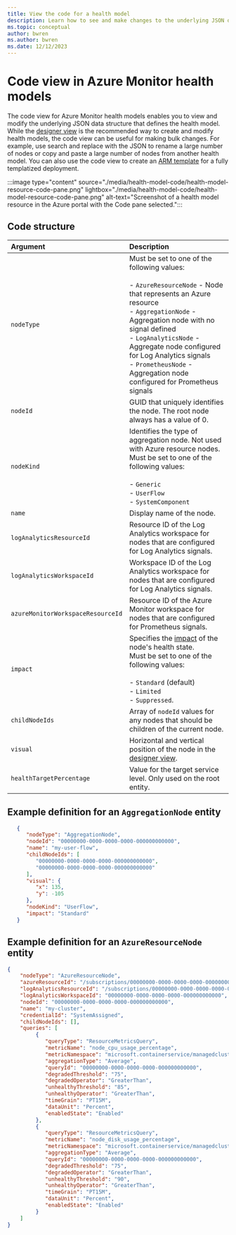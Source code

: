 ```yaml
---
title: View the code for a health model
description: Learn how to see and make changes to the underlying JSON data structure for a health model resource by using code view.
ms.topic: conceptual
author: bwren
ms.author: bwren
ms.date: 12/12/2023
---
```


# Code view in Azure Monitor health models

The code view for Azure Monitor health models enables you to view and modify the underlying JSON data structure that defines the health model. While the [designer view](./create-model.md#designer-view) is the recommended way to create and modify health models, the code view can be useful for making bulk changes. For example, use search and replace with the JSON to rename a large number of nodes or copy and paste a large number of nodes from another health model. You can also use the code view to create an [ARM template](./resource-manager-health-model.md) for a fully templatized deployment.

:::image type="content" source="./media/health-model-code/health-model-resource-code-pane.png" lightbox="./media/health-model-code/health-model-resource-code-pane.png" alt-text="Screenshot of a health model resource in the Azure portal with the Code pane selected.":::

## Code structure


| Argument | Description |
|:---|:---|
| `nodeType` | Must be set to one of the following values:<br><br>- `AzureResourceNode` - Node that represents an Azure resource<br>- `AggregationNode` - Aggregation node with no signal defined<br>- `LogAnalyticsNode` - Aggregate node configured for Log Analytics signals<br>- `PrometheusNode` - Aggregation node configured for Prometheus signals |
| `nodeId` | GUID that uniquely identifies the node. The root node always has a value of 0. |
| `nodeKind` | Identifies the type of aggregation node. Not used with Azure resource nodes.<br>Must be set to one of the following values:<br><br>- `Generic`<br>- `UserFlow`<br>- `SystemComponent` |
| `name` | Display name of the node. |
| `logAnalyticsResourceId` | Resource ID of the Log Analytics workspace for nodes that are configured for Log Analytics signals. |
| `logAnalyticsWorkspaceId` | Workspace ID of the Log Analytics workspace for nodes that are configured for Log Analytics signals. |
| `azureMonitorWorkspaceResourceId` | Resource ID of the Azure Monitor workspace for nodes that are configured for Prometheus signals. |
| `impact` | Specifies the [impact](./health-state.md#impact) of the node's health state.<br>Must be set to one of the following values:<br><br>- `Standard` (default)<br>- `Limited`<br>- `Suppressed`. |
| `childNodeIds` | Array of `nodeId` values for any nodes that should be children of the current node. |
| `visual` | Horizontal and vertical position of the node in the [designer view](./create-model.md#designer-view). |
| `healthTargetPercentage` | Value for the target service level. Only used on the root entity.  |

## Example definition for an `AggregationNode` entity

```json
   {
      "nodeType": "AggregationNode",
      "nodeId": "00000000-0000-0000-0000-000000000000",
      "name": "my-user-flow",
      "childNodeIds": [
         "00000000-0000-0000-0000-000000000000",
         "00000000-0000-0000-0000-000000000000"
      ],
      "visual": {
         "x": 135,
         "y": -105
      },
      "nodeKind": "UserFlow",
      "impact": "Standard"
   }
```


## Example definition for an `AzureResourceNode` entity

```json
{
    "nodeType": "AzureResourceNode",
    "azureResourceId": "/subscriptions/00000000-0000-0000-0000-000000000000/resourceGroups/my-resource-group/providers/Microsoft.ContainerService/managedClusters/my-cluster",
    "logAnalyticsResourceId": "/subscriptions/00000000-0000-0000-0000-000000000000/resourceGroups/my-resource-group/providers/Microsoft.OperationalInsights/workspaces/my-workspace",
    "logAnalyticsWorkspaceId": "00000000-0000-0000-0000-000000000000",
    "nodeId": "00000000-0000-0000-0000-000000000000",
    "name": "my-cluster",
    "credentialId": "SystemAssigned",
    "childNodeIds": [],
    "queries": [
         {
            "queryType": "ResourceMetricsQuery",
            "metricName": "node_cpu_usage_percentage",
            "metricNamespace": "microsoft.containerservice/managedclusters",
            "aggregationType": "Average",
            "queryId": "00000000-0000-0000-0000-000000000000",
            "degradedThreshold": "75",
            "degradedOperator": "GreaterThan",
            "unhealthyThreshold": "85",
            "unhealthyOperator": "GreaterThan",
            "timeGrain": "PT15M",
            "dataUnit": "Percent",
            "enabledState": "Enabled"
         },
         {
            "queryType": "ResourceMetricsQuery",
            "metricName": "node_disk_usage_percentage",
            "metricNamespace": "microsoft.containerservice/managedclusters",
            "aggregationType": "Average",
            "queryId": "00000000-0000-0000-0000-000000000000",
            "degradedThreshold": "75",
            "degradedOperator": "GreaterThan",
            "unhealthyThreshold": "90",
            "unhealthyOperator": "GreaterThan",
            "timeGrain": "PT15M",
            "dataUnit": "Percent",
            "enabledState": "Enabled"
         }
    ]
}
```

